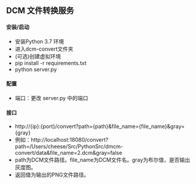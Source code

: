 ## DCM 文件转换服务

#### 安装/启动

- 安装Python 3.7 环境
- 进入dcm-convert文件夹
- (可选)创建虚拟环境
- pip install -r requirements.txt
- python server.py

#### 配置

- 端口：更改 server.py 中的端口

#### 接口

- http://{ip}:{port}/convert?path={path}&file_name={file_name}&gray={gray}
- 例如：http://localhost:18080/convert?path=/Users/cheese/Src/PythonSrc/dmcm-convert/data&file_name=2.dcm&gray=false
- path为DCM文件路径。file_name为DCM文件名。gray为布尔值，是否输出灰度图。
- 返回值为输出的PNG文件路径。